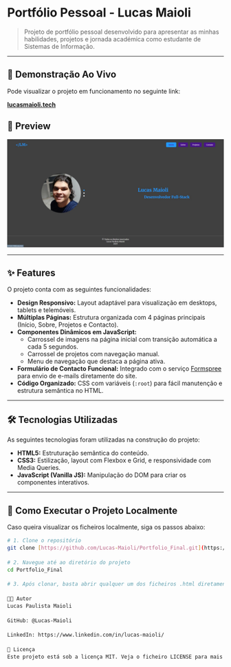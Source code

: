 # Portfólio Pessoal - Lucas Maioli

> Projeto de portfólio pessoal desenvolvido para apresentar as minhas habilidades, projetos e jornada académica como estudante de Sistemas de Informação.

---

## 🚀 Demonstração Ao Vivo

Pode visualizar o projeto em funcionamento no seguinte link:

[**lucasmaioli.tech**](https://)

## 📸 Preview

![Preview da Página Inicial do Portfólio](Assets/preview.png)

---

## ✨ Features

O projeto conta com as seguintes funcionalidades:

* **Design Responsivo:** Layout adaptável para visualização em desktops, tablets e telemóveis.
* **Múltiplas Páginas:** Estrutura organizada com 4 páginas principais (Início, Sobre, Projetos e Contacto).
* **Componentes Dinâmicos em JavaScript:**
    * Carrossel de imagens na página inicial com transição automática a cada 5 segundos.
    * Carrossel de projetos com navegação manual.
    * Menu de navegação que destaca a página ativa.
* **Formulário de Contacto Funcional:** Integrado com o serviço [Formspree](https://formspree.io/) para envio de e-mails diretamente do site.
* **Código Organizado:** CSS com variáveis (`:root`) para fácil manutenção e estrutura semântica no HTML.

---

## 🛠️ Tecnologias Utilizadas

As seguintes tecnologias foram utilizadas na construção do projeto:

* **HTML5:** Estruturação semântica do conteúdo.
* **CSS3:** Estilização, layout com Flexbox e Grid, e responsividade com Media Queries.
* **JavaScript (Vanilla JS):** Manipulação do DOM para criar os componentes interativos.

---

## 📂 Como Executar o Projeto Localmente

Caso queira visualizar os ficheiros localmente, siga os passos abaixo:

```bash
# 1. Clone o repositório
git clone [https://github.com/Lucas-Maioli/Portfolio_Final.git](https://github.com/Lucas-Maioli/Portfolio_Final.git)

# 2. Navegue até ao diretório do projeto
cd Portfolio_Final

# 3. Após clonar, basta abrir qualquer um dos ficheiros .html diretamente no seu navegador. Para uma melhor experiência, recomenda-se o uso da extensão "Live Server" no Visual Studio Code.

👨‍💻 Autor
Lucas Paulista Maioli

GitHub: @Lucas-Maioli

LinkedIn: https://www.linkedin.com/in/lucas-maioli/

📄 Licença
Este projeto está sob a licença MIT. Veja o ficheiro LICENSE para mais detalhes.